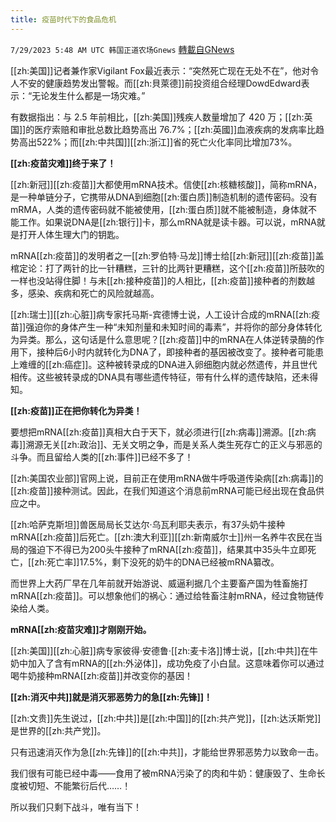 ```yaml
---
title: 疫苗时代下的食品危机
---
```

`7/29/2023 5:48 AM UTC 韩国正道农场Gnews` [轉載自GNews](https://gnews.org/articles/1496972)

[[zh:美国]]记者兼作家Vigilant Fox最近表示：“突然死亡现在无处不在”，他对令人不安的健康趋势发出警報。而[[zh:貝萊德]]前投资组合经理DowdEdward表示：“无论发生什么都是一场灾难。”

有数据指出：与 2.5 年前相比，[[zh:美国]]残疾人数量增加了 420 万；[[zh:英国]]的医疗索赔和审批总数比趋势高出 76.7%；[[zh:英國]]血液疾病的发病率比趋势高出522%；而[[zh:中共国]][[zh:浙江]]省的死亡火化率同比增加73%。

**[[zh:疫苗灾难]]终于来了！**

  

[[zh:新冠]][[zh:疫苗]]大都使用mRNA技术。信使[[zh:核糖核酸]]，简称mRNA，是一种单链分子，它携带从DNA到细胞[[zh:蛋白质]]制造机制的遗传密码。没有mRMA，人类的遗传密码就不能被使用，[[zh:蛋白质]]就不能被制造，身体就不能工作。如果说DNA是[[zh:银行]]卡，那么mRNA就是读卡器。可以说，mRNA就是打开人体生理大门的钥匙。

  

mRNA[[zh:疫苗]]的发明者之一[[zh:罗伯特·马龙]]博士给[[zh:新冠]][[zh:疫苗]]盖棺定论：打了两针的比一针糟糕，三针的比两针更糟糕，这个[[zh:疫苗]]所鼓吹的一样也没站得住脚！与未[[zh:接种疫苗]]的人相比，[[zh:疫苗]]接种者的剂数越多，感染、疾病和死亡的风险就越高。

  

[[zh:瑞士]][[zh:心脏]]病专家托马斯-宾德博士说，人工设计合成的mRNA[[zh:疫苗]]强迫你的身体产生一种“未知剂量和未知时间的毒素”，并将你的部分身体转化为异类。那么，这句话是什么意思呢？[[zh:疫苗]]中的mRNA在人体逆转录酶的作用下，接种后6小时内就转化为DNA了，即接种者的基因被改变了。接种者可能患上难缠的[[zh:癌症]]。这种被转录成的DNA进入卵细胞内就必然遗传，并且世代相传。这些被转录成的DNA具有哪些遗传特征，带有什么样的遗传缺陷，还未得知。

**[[zh:疫苗]]正在把你转化为异类！**

  

要想把mRNA[[zh:疫苗]]真相大白于天下，就必须进行[[zh:病毒]]溯源。[[zh:病毒]]溯源无关[[zh:政治]]、无关文明之争，而是关系人类生死存亡的正义与邪恶的斗争。而且留给人类的[[zh:事件]]已经不多了！

  

[[zh:美国农业部]]官网上说，目前正在使用mRNA做牛呼吸道传染病[[zh:病毒]]的[[zh:疫苗]]接种测试。因此，在我们知道这个消息前mRNA可能已经出现在食品供应之中。

[[zh:哈萨克斯坦]]兽医局局长艾达尔·乌瓦利耶夫表示，有37头奶牛接种mRNA[[zh:疫苗]]后死亡。[[zh:澳大利亚]][[zh:新南威尔士]]州一名养牛农民在当局的强迫下不得已为200头牛接种了mRNA[[zh:疫苗]]，结果其中35头牛立即死亡，[[zh:死亡率]]17.5%，剩下没死的奶牛的DNA已经被mRNA纂改。

而世界上大药厂早在几年前就开始游说、威逼利据几个主要畜产国为牲畜施打mRNA[[zh:疫苗]]。可以想象他们的祸心：通过给牲畜注射mRNA，经过食物链传染给人类。

**mRNA[[zh:疫苗灾难]]才刚刚开始。**

  

[[zh:美国]][[zh:心脏]]病专家彼得·安德鲁·[[zh:麦卡洛]]博士说，[[zh:中共]]在牛奶中加入了含有mRNA的[[zh:外泌体]]，成功免疫了小白鼠。这意味着你可以通过喝牛奶接种mRNA[[zh:疫苗]]并改变你的基因！

**[[zh:消灭中共]]就是消灭邪恶势力的急[[zh:先锋]]！**

  

[[zh:文贵]]先生说过，[[zh:中共]]是[[zh:中国]]的[[zh:共产党]]，[[zh:达沃斯党]]是世界的[[zh:共产党]]。

只有迅速消灭作为急[[zh:先锋]]的[[zh:中共]]，才能给世界邪恶势力以致命一击。

我们很有可能已经中毒——食用了被mRNA污染了的肉和牛奶：健康毁了、生命长度被切短、不能繁衍后代……！

所以我们只剩下战斗，唯有当下！
